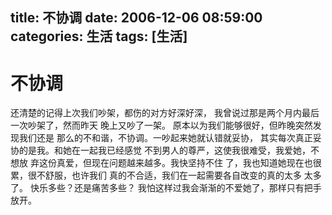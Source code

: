 title: 不协调
date: 2006-12-06 08:59:00
categories:  生活
tags: [生活]
---

# 不协调
还清楚的记得上次我们吵架，都伤的对方好深好深，
我曾说过那是两个月内最后一次吵架了，然而昨天
晚上又吵了一架。
原本以为我们能够很好，但昨晚突然发现我们还是
那么的不和谐，不协调。一吵起来她就认错就妥协，
其实每次真正妥协的是我。和她在一起我已经感觉
不到男人的尊严，这使我很难受，我爱她，不想放
弃这份真爱，但现在问题越来越多。我快坚持不住
了，我也知道她现在也很累，很不舒服，也许我们
真的不合适，我们在一起需要各自改变的真的太多
太多了。
快乐多些？还是痛苦多些？
我怕这样过我会渐渐的不爱她了，那样只有把手放开。